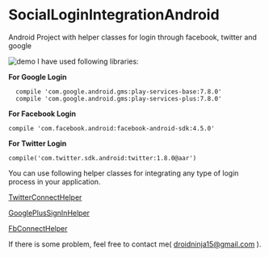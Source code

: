 # SocialLoginIntegrationAndroid
Android Project with helper classes for login through facebook, twitter and google

![demo](http://i.imgur.com/R7XnpAC.png)
I have used following libraries:

**For Google Login**
```
  compile 'com.google.android.gms:play-services-base:7.8.0'
  compile 'com.google.android.gms:play-services-plus:7.8.0'
  ```
**For Facebook Login**
```
compile 'com.facebook.android:facebook-android-sdk:4.5.0'
```

**For Twitter Login**
```
compile('com.twitter.sdk.android:twitter:1.8.0@aar')
```

You can use following helper classes for integrating any type of login process in your application. 

[TwitterConnectHelper](https://github.com/DroidNinja/SocialLoginIntegrationAndroid/blob/master/app/src/main/java/com/binarywalllabs/socialintegration/helpers/TwitterConnectHelper.java)

[GooglePlusSignInHelper](https://github.com/DroidNinja/SocialLoginIntegrationAndroid/blob/master/app/src/main/java/com/binarywalllabs/socialintegration/helpers/GooglePlusSignInHelper.java)

[FbConnectHelper](https://github.com/DroidNinja/SocialLoginIntegrationAndroid/blob/master/app/src/main/java/com/binarywalllabs/socialintegration/helpers/FbConnectHelper.java)


If there is some problem, feel free to contact me( droidninja15@gmail.com ).
